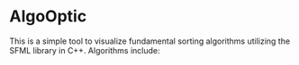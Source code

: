 # AlgoOptic

This is a simple tool to visualize fundamental sorting algorithms utilizing the SFML library in C++. Algorithms include: